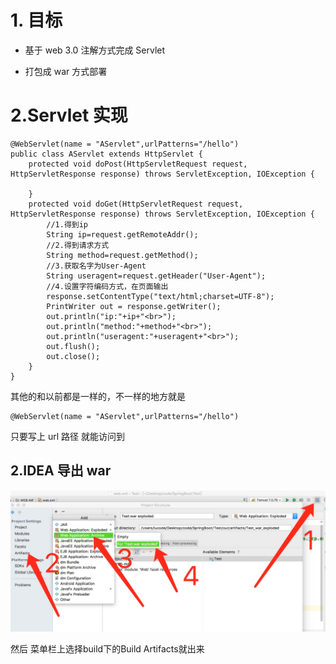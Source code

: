 # 1. 目标
* 基于 web 3.0 注解方式完成 Servlet

* 打包成 war 方式部署

# 2.Servlet 实现

```
@WebServlet(name = "AServlet",urlPatterns="/hello")
public class AServlet extends HttpServlet {
    protected void doPost(HttpServletRequest request, HttpServletResponse response) throws ServletException, IOException {

    }
    protected void doGet(HttpServletRequest request, HttpServletResponse response) throws ServletException, IOException {
        //1.得到ip
        String ip=request.getRemoteAddr();
        //2.得到请求方式
        String method=request.getMethod();
        //3.获取名字为User-Agent
        String useragent=request.getHeader("User-Agent");
        //4.设置字符编码方式，在页面输出
        response.setContentType("text/html;charset=UTF-8");
        PrintWriter out = response.getWriter();
        out.println("ip:"+ip+"<br>");
        out.println("method:"+method+"<br>");
        out.println("useragent:"+useragent+"<br>");
        out.flush();
        out.close();
    }
}

```
其他的和以前都是一样的，不一样的地方就是
```
@WebServlet(name = "AServlet",urlPatterns="/hello")
```
只要写上 url 路径 就能访问到

## 2.IDEA 导出 war

![image](images/IDAE打包war.png)

然后
菜单栏上选择build下的Build Artifacts就出来
